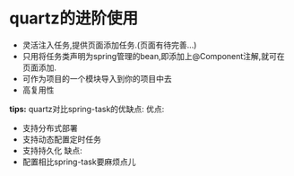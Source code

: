 # quartz的进阶使用


* 灵活注入任务,提供页面添加任务.(页面有待完善...)
* 只用将任务类声明为spring管理的bean,即添加上@Component注解,就可在页面添加.
* 可作为项目的一个模块导入到你的项目中去
* 高复用性


**tips:**
quartz对比spring-task的优缺点:
优点:
* 支持分布式部署
* 支持动态配置定时任务
* 支持持久化
缺点:
* 配置相比spring-task要麻烦点儿

